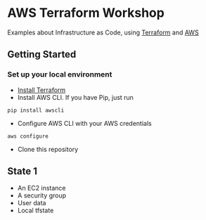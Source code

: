 # AWS Terraform Workshop

Examples about Infrastructure as Code, using [Terraform](https://www.terraform.io/) and [AWS](https://aws.amazon.com/)

## Getting Started
### Set up your local environment
- [Install Terraform](https://www.terraform.io/intro/getting-started/install.html)
- Install AWS CLI. If you have Pip, just run 
```
pip install awscli
```
- Configure AWS CLI with your AWS credentials
```
aws configure
```
- Clone this repository

## State 1
- An EC2 instance
- A security group
- User data
- Local tfstate